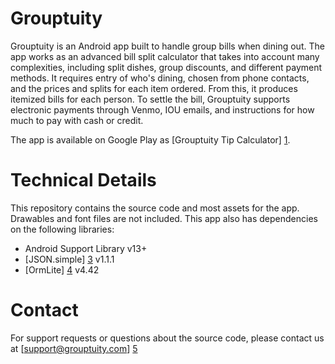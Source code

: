Grouptuity
==========
Grouptuity is an Android app built to handle group bills when dining out. The app works as an advanced bill split calculator that takes into account many complexities, including split dishes, group discounts, and different payment methods. It requires entry of who's dining, chosen from phone contacts, and the prices and splits for each item ordered. From this, it produces itemized bills for each person. To settle the bill, Grouptuity supports electronic payments through Venmo, IOU emails, and instructions for how much to pay with cash or credit.

The app is available on Google Play as [Grouptuity Tip Calculator] [1].

Technical Details
==========
This repository contains the source code and most assets for the app. Drawables and font files are not included. This app also has dependencies on the following libraries:
- Android Support Library v13+
- [JSON.simple] [3] v1.1.1
- [OrmLite] [4] v4.42

Contact
==========
For support requests or questions about the source code, please contact us at [support@grouptuity.com] [5]

[1]:https://play.google.com/store/apps/details?id=com.grouptuity
[2]:http://www.apache.org/licenses/LICENSE-2.0
[3]:https://code.google.com/p/json-simple/
[4]:http://ormlite.com/sqlite_java_android_orm.shtml
[5]:mailto:support@grouptuity.com

